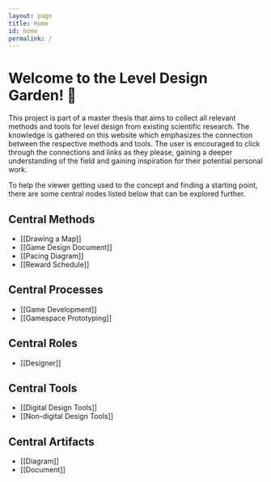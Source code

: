 ```yaml
---
layout: page
title: Home
id: home
permalink: /
---
```


# Welcome to the Level Design Garden! 🌱

This project is part of a master thesis that aims to collect all relevant methods and tools for level design from existing scientific research. The knowledge is gathered on this website which emphasizes the connection between the respective methods and tools. The user is encouraged to click through the connections and links as they please, gaining a deeper understanding of the field and gaining inspiration for their potential personal work. 

To help the viewer getting used to the concept and finding a starting point, there are some central nodes listed below that can be explored further.

## Central Methods

- [[Drawing a Map]]
- [[Game Design Document]]
- [[Pacing Diagram]]
- [[Reward Schedule]]

## Central Processes

- [[Game Development]]
- [[Gamespace Prototyping]]

## Central Roles

- [[Designer]]

## Central Tools

- [[Digital Design Tools]]
- [[Non-digital Design Tools]]

## Central Artifacts

- [[Diagram]]
- [[Document]]